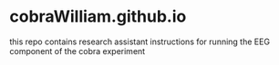# cobraWilliam.github.io
this repo contains research assistant instructions for running the EEG component of the cobra experiment
